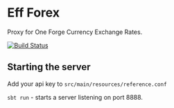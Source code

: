 # Eff Forex

Proxy for One Forge Currency Exchange Rates.

[![Build Status](https://travis-ci.org/RawToast/eff-forex.svg?branch=master)](https://travis-ci.org/RawToast/eff-forex)

## Starting the server

Add your api key to `src/main/resources/reference.conf`

`sbt run` - starts a server listening on port 8888.
